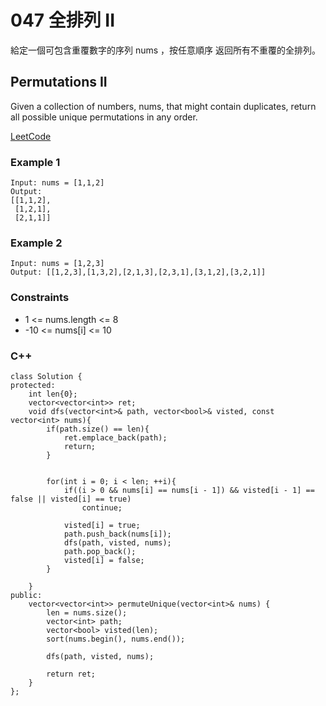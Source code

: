 # 047 全排列 II

給定一個可包含重覆數字的序列 nums ，按任意順序 返回所有不重覆的全排列。

##  Permutations II

Given a collection of numbers, nums, that might contain duplicates, return all possible unique permutations in any order.

[LeetCode](https://leetcode-cn.com/problems/permutations-ii/)

### Example 1

```
Input: nums = [1,1,2]
Output:
[[1,1,2],
 [1,2,1],
 [2,1,1]]
```

### Example 2

```
Input: nums = [1,2,3]
Output: [[1,2,3],[1,3,2],[2,1,3],[2,3,1],[3,1,2],[3,2,1]]
```

### Constraints

* 1 <= nums.length <= 8
* -10 <= nums[i] <= 10

### C++ 

```
class Solution {
protected:
    int len{0};
    vector<vector<int>> ret;
    void dfs(vector<int>& path, vector<bool>& visted, const vector<int> nums){
        if(path.size() == len){
            ret.emplace_back(path);
            return;
        }
        

        for(int i = 0; i < len; ++i){
            if((i > 0 && nums[i] == nums[i - 1]) && visted[i - 1] == false || visted[i] == true)
                continue;
            
            visted[i] = true;
            path.push_back(nums[i]);
            dfs(path, visted, nums);
            path.pop_back();
            visted[i] = false;
        }

    }
public:
    vector<vector<int>> permuteUnique(vector<int>& nums) {
        len = nums.size();
        vector<int> path;
        vector<bool> visted(len);
        sort(nums.begin(), nums.end());

        dfs(path, visted, nums);

        return ret;
    }
};
```
